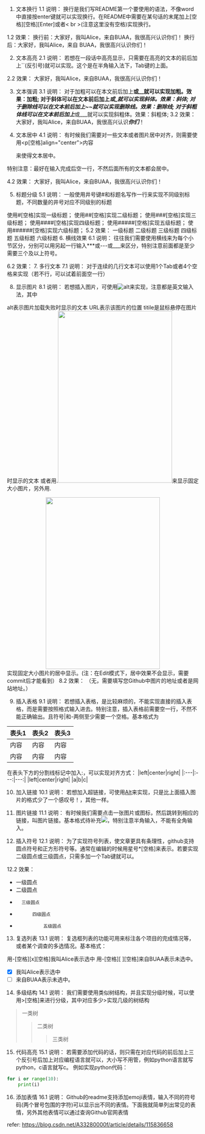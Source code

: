 

1. 文本换行
1.1 说明：
换行是我们写README第一个要使用的语法，不像word中直接按enter键就可以实现换行。在README中需要在某句话的末尾加上[空格][空格][Enter]或者< br >(注意这里没有空格)实现换行。

1.2 效果：
换行前：大家好，我叫Alice，来自BUAA，我很高兴认识你们！
换行后：大家好，我叫Alice，来自
BUAA，我很高兴认识你们！

2. 文本高亮
2.1 说明：
若想在一段话中高亮显示，只需要在高亮的文本的前后加上``(反引号)就可以实现。这个是在半角输入法下，Tab键的上面。

2.2 效果：
大家好，我叫Alice，来自BUAA，我很高兴认识你们！

3. 文本强调
3.1 说明：
对于加粗可以在本文前后加上**或__就可以实现加粗。效果：加粗;
对于斜体可以在文本前后加上*或_就可以实现斜体。效果：斜体;
对于删除线可以在文本前后加上~~就可以实现删除线。效果：删除线;
对于斜粗体线可以在文本前后加上***或___就可以实现斜粗体。效果：斜粗体;
3.2 效果：
大家好，我叫Alice，来自BUAA，我很高兴认识***你们***！

4. 文本居中
4.1 说明：
有时候我们需要对一些文本或者图片居中对齐，则需要使用<p[空格]align="center">内容</p>来使得文本居中。


特别注意：最好在输入完成后空一行，不然后面所有的文本都会居中。

4.2 效果：
大家好，我叫Alice，来自BUAA，我很高兴认识你们！

5. 标题分级
5.1 说明：
一般使用井号键#和标题名写作一行来实现不同级别标题，不同数量的井号对应不同级别的标题

使用#[空格]实现一级标题；
使用##[空格]实现二级标题；
使用###[空格]实现三级标题；
使用####[空格]实现四级标题；
使用#####[空格]实现五级标题；
使用######[空格]实现六级标题；
5.2 效果：
一级标题
二级标题
三级标题
四级标题
五级标题
六级标题
6. 横线效果
6.1 说明：
往往我们需要使用横线来为每个小节区分，分别可以用另起一行输入***或---或___来区分，特别注意前面都是至少需要三个及以上符号。

6.2 效果：
7. 多行文本
7.1 说明：
对于连续的几行文本可以使用1个Tab或者4个空格来实现（若不行，可以试着前面空一行）


8. 显示图片
8.1 说明：
若想插入图片，可使用![alt](URL "title")来实现，注意都是英文输入法，其中

alt表示图片加载失败时显示的文本
URL表示该图片的位置
titile是鼠标悬停在图片时显示的文本
或者用.<img src="URL" width="300" height="450" />来显示固定大小图片，另外用.<div align=center><img src="URL" width="300" height="450" /></div>实现固定大小图片的居中显示。(注：在Edit模式下，居中效果不会显示，需要commit后才能看到）
8.2 效果：
（无，需要填写您Github中图片的地址或者是网站地址。）

9. 插入表格
9.1 说明：
若想插入表格，是比较麻烦的，不能实现直接的插入表格，而是需要按照格式输入进去。特别注意，插入表格前需要空一行，不然不能正确输出。且符号|和-两侧至少需要一个空格。基本格式为

|表头1|表头2|表头3|
|:---|:---|:---|
|内容|内容|内容|
|内容|内容|内容|

在表头下方的分割线标记中加入:，可以实现对齐方式：
|left|center|right|
|:---|:---:|---:|
|left|center|right|
|a|b|c|


10. 加入链接
10.1 说明：
若想加入超链接，可使用[Alt](URL "title")来实现，只是比上面插入图片的格式少了一个感叹号！，其他一样。

11. 图片链接
11.1 说明：
有时候我们需要点击一张图片或图标，然后跳转到相应的链接，叫图片链接。基本格式待补充[![](图片地址)](链接网址)，特别注意半角输入，不能有全角输入。

12. 插入符号
12.1 说明：
为了实现符号列表，使文章更具有条理性，github支持圆点符号和正方形符号等。通常在编辑的时候用星号*[空格]来表示。若要实现二级圆点或三级圆点，只需多加一个Tab键就可以。

12.2 效果：
* 一级圆点
*   二级圆点
*       三级圆点
*           四级圆点
*               五级圆点
13. 复选列表
13.1 说明：
复选框列表的功能可用来标注各个项目的完成情况等，或者某个调查的多选情况。基本格式：

用-[空格][x][空格]我叫Alice表示选中
用-[空格][ ][空格]来自BUAA表示未选中。

- [x] 我叫Alice表示选中
- [ ] 来自BUAA表示未选中。

14. 多级结构
14.1 说明：
我们需要使用类似树结构，并且实现分级时候，可以使用>[空格]来进行分级，其中对应多少>实现几级的树结构

> 一类树
>> 二类树
>>> 三类树

15. 代码高亮
15.1 说明：
若需要添加代码的话，则只需在对应代码的前后加上三个反引号后加上对应编程语言就可以，大小写不用管，例如python语言就写python，c语言就写c。
例如实现python代码：

```python
for i or range(10):
    print(i)
```

16. 添加表情
16.1 说明：
Github的readme支持添加emoji表情，输入不同的符号码(两个冒号包围的字符)可以显示出不同的表情。下面我就简单列出常见的表情，另外其他表情可以通过查询Github官网表情



refer:  https://blog.csdn.net/A33280000f/article/details/115836658
